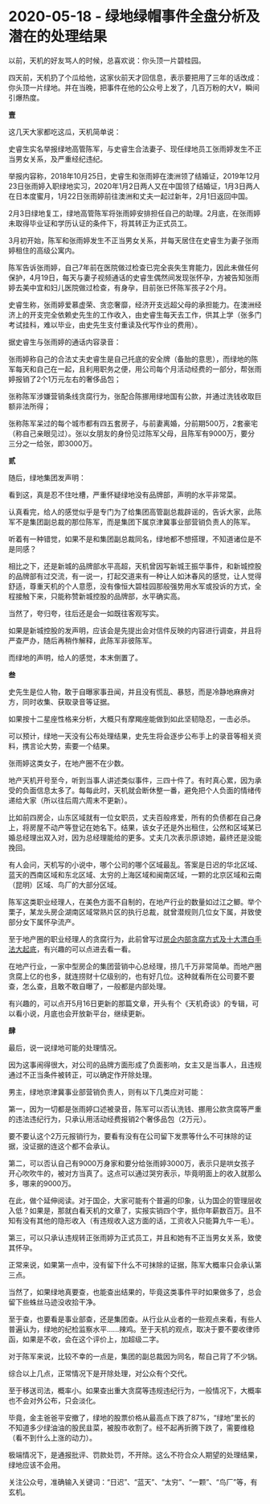 # 2020-05-18 - 绿地绿帽事件全盘分析及潜在的处理结果

以前，天机的好友骂人的时候，总喜欢说：你头顶一片碧桂园。

四天前，天机扔了个瓜给他，这家伙前天才回信息，表示要把用了三年的话改成：你头顶一片绿地。并在当晚，把事件在他的公众号上发了，几百万粉的大V，瞬间引爆热度。

**壹**

这几天大家都吃这瓜，天机简单说：

史睿生实名举报绿地高管陈军，与史睿生合法妻子、现任绿地员工张雨婷发生不正当男女关系，及严重经纪违纪。

举报内容称，2018年10月25日，史睿生和张雨婷在澳洲领了结婚证，2019年12月23日张雨婷入职绿地实习，2020年1月2日两人又在中国领了结婚证，1月3日两人在日本度蜜月，1月22日张雨婷前往澳洲和丈夫一起过新年，2月1日返回中国。

2月3日绿地复工，绿地高管陈军将张雨婷安排担任自己的助理。2月底，在张雨婷未取得毕业证和学历认证的条件下，将其转正为正式员工。

3月初开始，陈军和张雨婷发生不正当男女关系，并每天居住在史睿生为妻子张雨婷租住的高级公寓内。

陈军告诉张雨婷，自己7年前在医院做过检查已完全丧失生育能力，因此未做任何保护，4月19日，每天与妻子视频通话的史睿生偶然间发现张怀孕，方被告知张雨婷去美中宜和妇儿医院做过检查，有身孕，目前张已怀陈军孩子2个月。

史睿生称，张雨婷爱慕虚荣、贪恋奢靡，经济开支远超父母的承担能力。在澳洲经济上的开支完全依赖史先生的工作收入，由史睿生每天去工作，供其上学（张多门考试挂科，难以毕业，由史先生支付重读及代写作业的费用）。

据史睿生与张雨婷的通话内容录音：

张雨婷称自己的合法丈夫史睿生是自己托底的安全牌（备胎的意思），而绿地的陈军每天和自己在一起，且利用职务之便，用公司每个月活动经费的一部分，帮张雨婷报销了2个1万元左右的奢侈品包；

张称陈军涉嫌营销条线贪腐行为，张配合陈挪用绿地国有公款，并通过洗钱收取巨额非法所得；

张称陈军呆过的每个城市都有四五套房子，与前妻离婚，分前期500万，2套豪宅（称自己亲眼见过）。张以女朋友的身份见过陈军父母，且陈军有9000万，要分三分之一给张，即3000万。

**贰**

随后，绿地集团发声明：



看到这，真是忍不住吐槽，严重怀疑绿地没有品牌部，声明的水平非常菜。

认真看完，给人的感觉似乎是专门为了给集团高管副总裁辟谣的，告诉大家，此陈军不是集团副总裁的那位陈军，而是集团下属京津冀事业部营销负责人的陈军。

听着有一种错觉，如果不是和集团副总裁同名，绿地都不想搭理，不知道诸位是不是同感？

相比之下，还是新城的品牌部水平高超，天机曾因写新城王振华事件，和新城控股的品牌部有过交流，有一说一，打起交道来有一种让人如沐春风的感觉，让人觉得舒适，尊重天机的个人意愿，没有像恒大碧桂园那般强势用水军或投诉的方式，全程接触下来，只能称赞新城控股的品牌部，水平确实高。

当然了，夸归夸，往后还是会一如既往客观写实。

如果是新城控股的发声明，应该会是先提出会对信件反映的内容进行调查，并且将严查严办，随后再稍作解释，此陈军非彼陈军。

而绿地的声明，给人的感觉，本末倒置了。

**叁**

史先生是位人物，敢于自曝家事丑闻，并且没有慌乱、暴怒，而是冷静地麻痹对方，同时收集、获取录音等证据。

如果按十二星座性格来分析，大概只有摩羯座能做到如此坚韧隐忍，一击必杀。

可以预计，绿地一天没有公布处理结果，史先生将会逐步公布手上的录音等相关资料，携言论大势，索要一个结果。

张雨婷这类女子，在地产圈不在少数。

地产天机开号至今，听到当事人讲述类似事件，三四十件了。有时真心累，因为承受的负面信息太多了。每每此时，天机就会断休整一番，避免把个人负面的情绪传递给大家（所以往后周六周末不更新）。

比如前四房企，山东区域就有一位女职员，丈夫百般疼爱，所有的负债都在自己身上，将房屋不动产等登记在她名下。结果，该女子还是外出租住，公然和区域某已婚总经理出双入对，因为总经理能给的更多。丈夫几次表示原谅她，最终还是没能挽回。

有人会问，天机写的小说中，哪个公司的哪个区域最乱。答案是日迟的华北区域、蓝天的西南区域和东北区域、太穷的上海区域和闽南区域，一颗的北京区域和云南（昆明）区域、鸟厂的大部分区域。

陈军这类职业经理人，在美色方面不自制的，在地产行业的数量如过江之鲫。举个栗子，某龙头房企湖南区域常熟片区的执行总裁，就曾潜规则几位女下属，并致使部分女下属怀孕流产。

至于地产圈的职业经理人的贪腐行为，此前曾写过[房企内部贪腐方式及十大漂白手法大起底](http://mp.weixin.qq.com/s?__biz=MzIwMjk2NDc4Mw==&mid=2247484159&idx=1&sn=50553630c24f0c4fbe6b12420cc6a454&chksm=96d7e8bfa1a061a9e7fda928b63b1b7ba08150b1401927329cb67fbd7565df251be4a715319b&scene=21#wechat_redirect)，有兴趣的可以点进去看一看。

在地产行业，一家中型房企的集团营销中心总经理，捞几千万非常简单。而地产圈贪腐上亿的也多，就连捞财十亿级别的，也有好几位。这种就看所在公司要不要查，怎么查，且敢不敢自曝了，一般都是内部处理。

有兴趣的，可以点开5月16日更新的那篇文章，开头有个《天机奇谈》的专辑，可以看小说，月底也会开放新平台，继续更新。

**肆**

最后，说一说绿地可能的处理情况。

因为这事闹得很大，对公司的品牌方面形成了负面影响，女主又是当事人，且违规通过不正当条件被转正，可以确定作开除处理。

男主，绿地京津冀事业部营销负责人，则有以下几类应对可能：

第一，因为一切都是张雨婷口述被录音，陈军可以否认洗钱、挪用公款贪腐等严重的违法违纪行为，只承认用活动经费报销2个奢侈品包（2万元）。

要不要认这个2万元报销行为，要看有没有在公司留下发票等什么不可抹除的证据，没证据的连这个都不会承认。

第二，可以否认自己有9000万身家和要分给张雨婷3000万，表示只是哄女孩子开心吹吹牛的，被对方当真了。这点可以通过哭穷表示，毕竟明面上的收入就那么多，哪来的9000万。

在此，做个延伸阅读。对于国企，大家可能有个普遍的印象，认为国企的管理层收入低？如果是，那就白看天机的文章了，实报实销四个字，抵你年薪数百万。且不知有没有其他的隐形收入（有违规收入这方面的话，工资收入只能算九牛一毛）。

第三，可以只承认违规转正张雨婷为正式员工，并且和她有不正当男女关系，致使其怀孕。

正常来说，如果第一点中，没有留下什么不可抹除的证据，陈军大概率只会承认第三点。

当然了，如果绿地真要查，也能查出结果的，毕竟这类事件平时如果做多了，总会留下些蛛丝马迹没收拾干净。

至于查，也要看是事业部查，还是集团查。从行业从业者的一些观点来看，有些人普遍认为，绿地的纪检监察水平......辣鸡。至于天机的观点，取决于要不要收律师函，如果是不收，会在这个评价上，加超级二字。

对于陈军来说，比较不幸的一点是，集团的副总裁因为同名，帮自己背了不少锅。

综合以上几点，正常情况下是开除处理，对公众有个交代。

至于移送司法，概率小。如果查出重大贪腐等违规违纪行为，一般情况下，大概率也不会对外公布，只会淡化。

毕竟，金主爸爸平安撤了，绿地的股票价格从最高点下跌了87%，“绿地”里长的不知道多少绿油油的股民韭菜，被股市收割了。经不起再折腾下跌了，需要维稳（看不到什么上涨的动力）。

极端情况下，是通报批评、罚款处罚，不开除。这么不符合众人期望的处理结果，绿地应该不会用。

关注公众号，准确输入关键词：“日迟”、“蓝天”、“太穷”、“一颗”、“鸟厂”等，有玄机。

